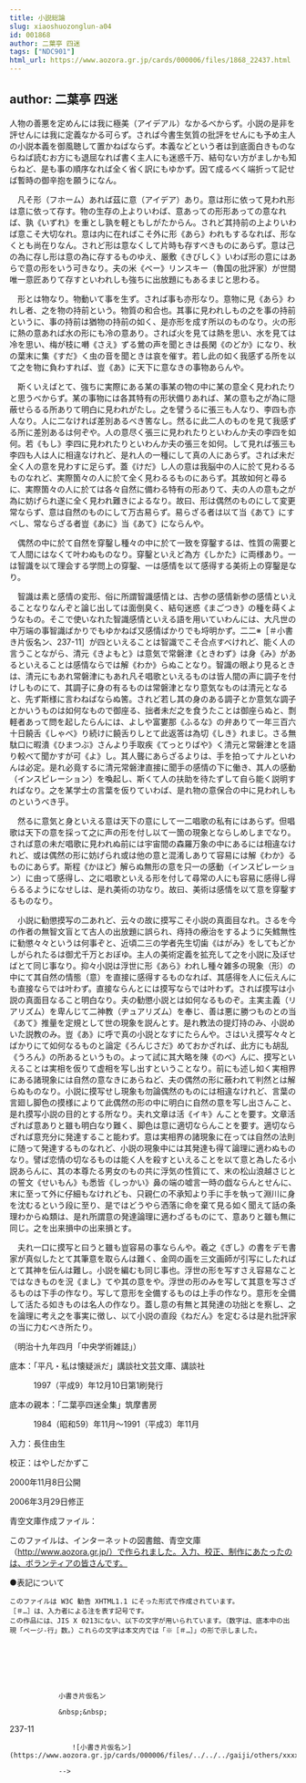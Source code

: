 ```yaml
---
title: 小説総論
slug: xiaoshuozonglun-a04
id: 001868
author: 二葉亭 四迷
tags: ["NDC901"]
html_url: https://www.aozora.gr.jp/cards/000006/files/1868_22437.html
---
```


## author: 二葉亭 四迷

人物の善悪を定めんには我に極美（アイデアル）なかるべからず。小説の是非を評せんには我に定義なかる可らず。されば今書生気質の批評をせんにも予め主人の小説本義を御風聴して置かねばならず。本義などという者は到底面白きものならねば読むお方にも退屈なれば書く主人にも迷惑千万、結句ない方がましかも知らねど、是も事の順序なれば全く省く訳にもゆかず。因て成るべく端折って記せば暫時の御辛抱を願うになん。





　凡そ形（フホーム）あれば茲に意（アイデア）あり。意は形に依って見われ形は意に依って存す。物の生存の上よりいわば、意あっての形形あっての意なれば、孰《いずれ》を重とし孰を軽ともしがたからん。されど其持前の上よりいわば意こそ大切なれ。意は内に在ればこそ外に形《あら》われもするなれば、形なくとも尚在りなん。されど形は意なくして片時も存すべきものにあらず。意は己の為に存し形は意の為に存するものゆえ、厳敷《きびしく》いわば形の意にはあらで意の形をいう可きなり。夫の米《べー》リンスキー（魯国の批評家）が世間唯一意匠ありて存すといわれしも強ちに出放題にもあるまじと思わる。

　形とは物なり。物動いて事を生ず。されば事も亦形なり。意物に見《あら》われし者、之を物の持前という。物質の和合也。其事に見われしもの之を事の持前というに、事の持前は猶物の持前の如く、是亦形を成す所以のものなり。火の形に熱の意あれば水の形にも冷の意あり。されば火を見ては熱を思い、水を見ては冷を思い、梅が枝に囀《さえ》ずる鶯の声を聞ときは長閑《のどか》になり、秋の葉末に集《すだ》く虫の音を聞ときは哀を催す。若し此の如く我感ずる所を以て之を物に負わすれば、豈《あ》に天下に意なきの事物あらんや。

　斯くいえばとて、強ちに実際にある某の事某の物の中に某の意全く見われたりと思うべからず。某の事物には各其特有の形状備りあれば、某の意も之が為に隠蔽せらるる所ありて明白に見われがたし。之を譬うるに張三も人なり、李四も亦人なり。人に二なければ差別あるべき筈なし。然るに此二人のものを見て我感ずる所に差別あるは何ぞや。人の意尽く張三に見われたりといわんか夫の李四を如何。若《もし》李四に見われたりといわんか夫の張三を如何。して見れば張三も李四も人は人に相違なけれど、是れ人の一種にして真の人にあらず。されば未だ全く人の意を見わすに足らず。蓋《けだ》し人の意は我脳中の人に於て見わるるものなれど、実際箇々の人に於て全く見わるるものにあらず。其故如何と尋るに、実際箇々の人に於ては各々自然に備わる特有の形ありて、夫の人の意も之が為に妨げられ遂に全く見われ難きによるなり。故曰、形は偶然のものにして変更常ならず、意は自然のものにして万古易らず。易らざる者は以て当《あて》にすべし、常ならざる者豈《あに》当《あて》にならんや。

　偶然の中に於て自然を穿鑿し種々の中に於て一致を穿鑿するは、性質の需要とて人間にはなくて叶わぬものなり。穿鑿といえど為方《しかた》に両様あり。一は智識を以て理会する学問上の穿鑿、一は感情を以て感得する美術上の穿鑿是なり。

　智識は素と感情の変形、俗に所謂智識感情とは、古参の感情新参の感情といえることなりなんぞと論じ出しては面倒臭く、結句迷惑《まごつき》の種を蒔くようなもの。そこで使いなれた智識感情といえる語を用いていわんには、大凡世の中万端の事智識ばかりでもゆかねば又感情ばかりでも埒明かず。二二※［＃小書き片仮名ン、237-11］が四といえることは智識でこそ合点すべけれど、能く人の言うことながら、清元《きよもと》は意気で常磐津《ときわず》は身《み》があるといえることは感情ならでは解《わか》らぬことなり。智識の眼より見るときは、清元にもあれ常磐津にもあれ凡そ唱歌といえるものは皆人間の声に調子を付けしものにて、其調子に身の有るものは常磐津となり意気なものは清元となると、先ず斯様に言わねばならぬ筈。されど若し其の身のある調子とか意気な調子とかいうものは如何なもので御座る、拙者未だ之を食うたことは御座らぬと、剽軽者あって問を起したらんには、よしや富婁那《ふるな》の弁ありて一年三百六十日饒舌《しゃべ》り続けに饒舌りしとて此返答は為切《しき》れまじ。さる無駄口に暇潰《ひまつぶ》さんより手取疾《てっとりばや》く清元と常磐津とを語り較べて聞かすが可《よ》し。其人聾にあらざるよりは、手を拍ってナルといわんは必定。是れ必竟するに清元常磐津直接に聞手の感情の下に働き、其人の感動（インスピレーション）を喚起し、斯くて人の扶助を待たずして自ら能く説明すればなり。之を某学士の言葉を仮りていわば、是れ物の意保合の中に見われしものというべき乎。

　然るに意気と身といえる意は天下の意にして一二唱歌の私有にはあらず。但唱歌は天下の意を採って之に声の形を付し以て一箇の現象とならしめしまでなり。されば意の未だ唱歌に見われぬ前には宇宙間の森羅万象の中にあるには相違なけれど、或は偶然の形に妨げられ或は他の意と混淆しありて容易には解《わか》るものにあらず。斯程《かほど》解らぬ無形の意を只一の感動（インスピレーション）に由って感得し、之に唱歌といえる形を付して尋常の人にも容易に感得し得らるるようになせしは、是れ美術の功なり。故曰、美術は感情を以て意を穿鑿するものなり。

　小説に勧懲摸写の二あれど、云々の故に摸写こそ小説の真面目なれ。さるを今の作者の無智文盲とて古人の出放題に誤られ、痔持の療治をするように矢鱈無性に勧懲々々というは何事ぞと、近頃二三の学者先生切歯《はがみ》をしてもどかしがられたるは御尤千万とおぼゆ。主人の美術定義を拡充して之を小説に及ぼせばとて同じ事なり。抑々小説は浮世に形《あら》われし種々雑多の現象（形）の中にて其自然の情態（意）を直接に感得するものなれば、其感得を人に伝えんにも直接ならでは叶わず。直接ならんとには摸写ならでは叶わず。されば摸写は小説の真面目なること明白なり。夫の勧懲小説とは如何なるものぞ。主実主義（リアリズム）を卑んじて二神教（ヂュアリズム）を奉じ、善は悪に勝つものとの当《あて》推量を定規として世の現象を説んとす。是れ教法の提灯持のみ、小説めいた説教のみ。豈《あ》に呼で真の小説となすにたらんや。さはいえ摸写々々とばかりにて如何なるものと論定《ろんじさだ》めておかざれば、此方にも胡乱《うろん》の所あるというもの。よって試に其大略を陳《のべ》んに、摸写といえることは実相を仮りて虚相を写し出すということなり。前にも述し如く実相界にある諸現象には自然の意なきにあらねど、夫の偶然の形に蔽われて判然とは解らぬものなり。小説に摸写せし現象も勿論偶然のものには相違なけれど、言葉の言廻し脚色の摸様によりて此偶然の形の中に明白に自然の意を写し出さんこと、是れ摸写小説の目的とする所なり。夫れ文章は活《イキ》んことを要す。文章活ざれば意ありと雖も明白なり難く、脚色は意に適切ならんことを要す。適切ならざれば意充分に発達すること能わず。意は実相界の諸現象に在っては自然の法則に随って発達するものなれど、小説の現象中には其発達も得て論理に適わぬものなり。譬ば恋情の切なるものは能く人を殺すといえることを以て意と為したる小説あらんに、其の本尊たる男女のもの共に浮気の性質にて、末の松山浪越さじとの誓文《せいもん》も悉皆《しっかい》鼻の端の嘘言一時の戯ならんとせんに、末に至って外に仔細もなけれども、只親仁の不承知より手に手を執って淵川に身を沈むるという段に至り、是ではどうやら洒落に命を棄て見る如く聞えて話の条理わからぬ類は、是れ所謂意の発達論理に適わざるものにて、意ありと雖も無に同じ。之を出来損中の出来損とす。

　夫れ一口に摸写と曰うと雖も豈容易の事ならんや。羲之《ぎし》の書をデモ書家が真似したとて其筆意を取らんは難く、金岡の画を三文画師が引写にしたればとて其神を伝んは難し。小説を編むも同じ事也。浮世の形を写すさえ容易なことではなきものを況《まし》てや其の意をや。浮世の形のみを写して其意を写さざるものは下手の作なり。写して意形を全備するものは上手の作なり。意形を全備して活たる如きものは名人の作なり。蓋し意の有無と其発達の功拙とを察し、之を論理に考え之を事実に徴し、以て小説の直段《ねだん》を定むるは是れ批評家の当に力むべき所たり。

（明治十九年四月「中央学術雑誌」）













底本：「平凡・私は懐疑派だ」講談社文芸文庫、講談社


　　　1997（平成9）年12月10日第1刷発行

底本の親本：「二葉亭四迷全集」筑摩書房

　　　1984（昭和59）年11月～1991（平成3）年11月

入力：長住由生

校正：はやしだかずこ

2000年11月8日公開

2006年3月29日修正

青空文庫作成ファイル：

このファイルは、インターネットの図書館、青空文庫（http://www.aozora.gr.jp/）で作られました。入力、校正、制作にあたったのは、ボランティアの皆さんです。









●表記について


	このファイルは W3C 勧告 XHTML1.1 にそった形式で作成されています。
	［＃…］は、入力者による注を表す記号です。
	この作品には、JIS X 0213にない、以下の文字が用いられています。（数字は、底本中の出現「ページ-行」数。）これらの文字は本文内では「※［＃…］」の形で示しました。




		
			
				
				小書き片仮名ン
				
				&nbsp;&nbsp;
				
237-11				
				
				　　![小書き片仮名ン](https://www.aozora.gr.jp/cards/000006/files/../../../gaiji/others/xxxx.png)
				
				-->